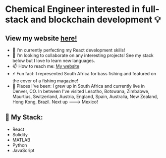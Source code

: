 # Chemical Engineer interested in full-stack and blockchain development 💡
## View my website [here!](https://nicholaskmilligan.com/)

- 🌱 I’m currently perfecting my React development skills!
- 👯 I’m looking to collaborate on any interesting projects! See my stack below but I love to learn new languages.
- 📫 How to reach me: [My website](https://nicholaskmilligan.com/contact)
- ⚡ Fun fact: I represented South Africa for bass fishing and featured on the cover of a fishing magazine!
- 📍 Places I've been: I grew up in South Africa and currently live in Denver, CO. In between I've visited Lesotho, Botswana, Zimbabwe, Maurtius, Switzerland, Austria, England, Spain, Australia, New Zealand, Hong Kong, Brazil. Next up ---> Mexico!

## 📂 My Stack: 
- React
- Solidity
- MATLAB
- Python
- JavaScript

